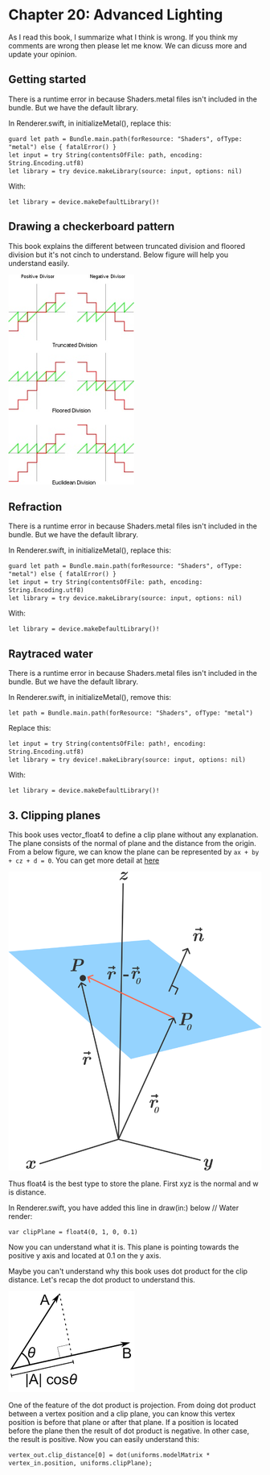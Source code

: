 # Chapter 20: Advanced Lighting

As I read this book, I summarize what I think is wrong. If you think my comments are wrong then please let me know. We can dicuss more and update your opinion.

## Getting started

There is a runtime error in because Shaders.metal files isn't included in the bundle. But we have the default library.

In Renderer.swift, in initializeMetal(), replace this:

```
guard let path = Bundle.main.path(forResource: "Shaders", ofType: "metal") else { fatalError() }
let input = try String(contentsOfFile: path, encoding: String.Encoding.utf8)
let library = try device.makeLibrary(source: input, options: nil)
```

With:

```
let library = device.makeDefaultLibrary()!
```

## Drawing a checkerboard pattern

This book explains the different between truncated division and floored division but it's not cinch to understand. Below figure will help you understand easily.

![](./difference-divisions.jpeg)

## Refraction

There is a runtime error in because Shaders.metal files isn't included in the bundle. But we have the default library.

In Renderer.swift, in initializeMetal(), replace this:

```
guard let path = Bundle.main.path(forResource: "Shaders", ofType: "metal") else { fatalError() }
let input = try String(contentsOfFile: path, encoding: String.Encoding.utf8)
let library = try device.makeLibrary(source: input, options: nil)
```

With:

```
let library = device.makeDefaultLibrary()!
```

## Raytraced water

There is a runtime error in because Shaders.metal files isn't included in the bundle. But we have the default library.

In Renderer.swift, in initializeMetal(), remove this:

```
let path = Bundle.main.path(forResource: "Shaders", ofType: "metal")
```

Replace this:

```
let input = try String(contentsOfFile: path!, encoding: String.Encoding.utf8)
let library = try device!.makeLibrary(source: input, options: nil)
```

With:

```
let library = device.makeDefaultLibrary()!
```

## 3. Clipping planes

This book uses vector_float4 to define a clip plane without any explanation. The plane consists of the normal of plane and the distance from the origin. From a below figure, we can know the plane can be represented by `ax + by + cz + d = 0`. You can get more detail at [here](https://brilliant.org/wiki/3d-coordinate-geometry-equation-of-a-plane)

![](./plane.png)

Thus float4 is the best type to store the plane. First xyz is the normal and w is distance.

In Renderer.swift, you have added this line in draw(in:) below // Water render:

```
var clipPlane = float4(0, 1, 0, 0.1)
```

Now you can understand what it is. This plane is pointing towards the positive y axis and located at 0.1 on the y axis.

Maybe you can't understand why this book uses dot product for the clip distance. Let's recap the dot product to understand this.

![](./dot-product.png)

One of the feature of the dot product is projection. From doing dot product between a vertex position and a clip plane, you can know this vertex position is before that plane or after that plane. If a position is located before the plane then the result of dot product is negative. In other case, the result is positive. Now you can easily understand this:

```
vertex_out.clip_distance[0] = dot(uniforms.modelMatrix * vertex_in.position, uniforms.clipPlane);
```

